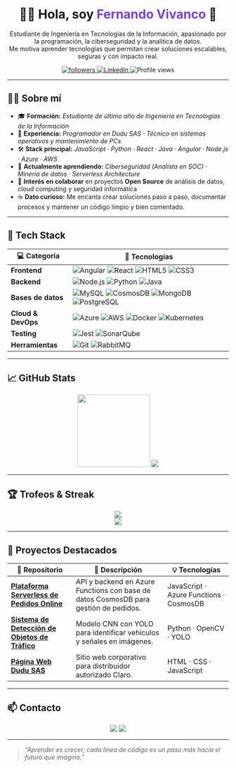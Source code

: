 <!-- 👋 Intro rápida -->
<h1 align="center">👨‍💻 Hola, soy <span style="color:#7B3FE4;">Fernando Vivanco</span> 👋</h1>

<!-- Descripción corta -->
<p align="center">
  Estudiante de Ingeniería en Tecnologías de la Información, apasionado por la programación, la ciberseguridad y la analítica de datos.<br/>
  Me motiva aprender tecnologías que permitan crear soluciones escalables, seguras y con impacto real.
</p>

<p align="center">
  <a href="https://github.com/fjvivanco7">
    <img src="https://img.shields.io/github/followers/fjvivanco7?label=Seguidores&style=social" alt="followers"/>
  </a>
  <a href="https://www.linkedin.com/in/fernando-jose-vivanco-zhingre-759199300/">
    <img src="https://img.shields.io/badge/-LinkedIn-0A66C2?logo=linkedin&logoColor=white" alt="LinkedIn"/>
  </a>
  <img src="https://komarev.com/ghpvc/?username=fjvivanco7&style=flat&color=purple" alt="Profile views"/>
</p>

---

## 🧑‍💻 Sobre mí

- 🎓 **Formación:** _Estudiante de último año de Ingeniería en Tecnologías de la Información_  
- 💼 **Experiencia:** _Programador en Dudu SAS · Técnico en sistemas operativos y mantenimiento de PCs_  
- 🛠️ **Stack principal:** _JavaScript · Python · React · Java · Angular · Node.js · Azure · AWS_  
- 🌱 **Actualmente aprendiendo:** _Ciberseguridad (Analista en SOC) · Minería de datos · Serverless Architecture_  
- 🤝 **Interés en colaborar** en proyectos **Open Source** de análisis de datos, cloud computing y seguridad informática  
- ☕ **Dato curioso:** Me encanta crear soluciones paso a paso, documentar procesos y mantener un código limpio y bien comentado.

---

## 🚀 Tech Stack
<div align="center">

| 💻 Categoría | 🚀 Tecnologías |
|-------------|----------------|
| **Frontend** | ![Angular](https://img.shields.io/badge/-Angular-DD0031?logo=angular&logoColor=white) ![React](https://img.shields.io/badge/-React-61DAFB?logo=react&logoColor=black) ![HTML5](https://img.shields.io/badge/-HTML5-E34F26?logo=html5&logoColor=white) ![CSS3](https://img.shields.io/badge/-CSS3-1572B6?logo=css3&logoColor=white) |
| **Backend** | ![Node.js](https://img.shields.io/badge/-Node.js-339933?logo=node.js&logoColor=white) ![Python](https://img.shields.io/badge/-Python-3776AB?logo=python&logoColor=white) ![Java](https://img.shields.io/badge/-Java-007396?logo=java&logoColor=white) |
| **Bases de datos** | ![MySQL](https://img.shields.io/badge/-MySQL-4479A1?logo=mysql&logoColor=white) ![CosmosDB](https://img.shields.io/badge/-Azure%20Cosmos%20DB-0089D6?logo=azure-cosmos-db&logoColor=white) ![MongoDB](https://img.shields.io/badge/-MongoDB-47A248?logo=mongodb&logoColor=white) ![PostgreSQL](https://img.shields.io/badge/-PostgreSQL-4169E1?logo=postgresql&logoColor=white) |
| **Cloud & DevOps** | ![Azure](https://img.shields.io/badge/-Azure-0078D4?logo=microsoft-azure&logoColor=white) ![AWS](https://img.shields.io/badge/-AWS-FF9900?logo=amazon-aws&logoColor=white) ![Docker](https://img.shields.io/badge/-Docker-2496ED?logo=docker&logoColor=white) ![Kubernetes](https://img.shields.io/badge/-Kubernetes-326CE5?logo=kubernetes&logoColor=white) |
| **Testing** | ![Jest](https://img.shields.io/badge/-Jest-C21325?logo=jest&logoColor=white) ![SonarQube](https://img.shields.io/badge/-SonarQube-4E9BCD?logo=sonarqube&logoColor=white) |
| **Herramientas** | ![Git](https://img.shields.io/badge/-Git-F05032?logo=git&logoColor=white) ![RabbitMQ](https://img.shields.io/badge/-RabbitMQ-FF6600?logo=rabbitmq&logoColor=white) |

---
</div>

## 📈 GitHub Stats

<p align="center">
  <img src="https://github-readme-stats.vercel.app/api?username=fjvivanco7&show_icons=true&theme=github_dark&hide_border=true" height="165">
  <img src="https://github-readme-stats.vercel.app/api/top-langs/?username=fjvivanco7&layout=compact&theme=github_dark&hide_border=true&langs_count=6">
</p>

---

## 🏆 Trofeos & Streak

<p align="center">
  <img src="https://github-profile-trophy.vercel.app/?username=fjvivanco7&theme=onedark&no-frame=true&row=1&column=7"/>
  <br/>
  <img src="https://streak-stats.demolab.com?user=fjvivanco7&theme=github-dark-blue&hide_border=true"/>
</p>

---

## 📂 Proyectos Destacados 
<div align="center">

| 🔗 Repositorio | 📝 Descripción | 💡 Tecnologías |
|---------------|----------------|----------------|
| [**Plataforma Serverless de Pedidos Online**](https://github.com/fjvivanco7/serverless-food-store) | API y backend en Azure Functions con base de datos CosmosDB para gestión de pedidos. | JavaScript · Azure Functions · CosmosDB |
| [**Sistema de Detección de Objetos de Tráfico**](https://github.com/fjvivanco7/traffic-object-detection) | Modelo CNN con YOLO para identificar vehículos y señales en imágenes. | Python · OpenCV · YOLO |
| [**Página Web Dudu SAS**](https://github.com/fjvivanco7/dudu-sas-website) | Sitio web corporativo para distribuidor autorizado Claro. | HTML · CSS · JavaScript |

---
</div>

## 📫 Contacto

<p align="center">
  <a href="https://github.com/fjvivanco7"><img src="https://img.shields.io/badge/-GitHub-181717?logo=github&logoColor=white"></a>
  <a href="https://www.linkedin.com/in/fernando-jose-vivanco-zhingre-759199300/"><img src="https://img.shields.io/badge/-LinkedIn-0A66C2?logo=linkedin&logoColor=white"></a>
</p>

---

> _“Aprender es crecer; cada línea de código es un paso más hacia el futuro que imagino.”_
